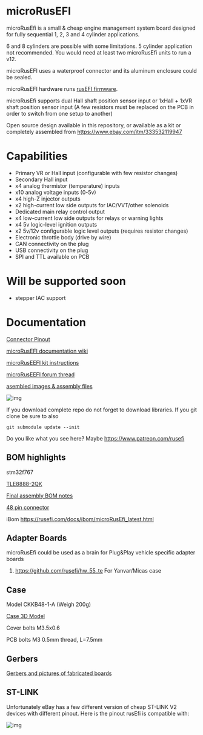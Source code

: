 # microRusEFI

microRusEfi is a small & cheap engine management system board designed for fully sequential 1, 2, 3 and 4 cylinder applications.

6 and 8 cylinders are possible with some limitations. 5 cylinder application not recommended. You would need at least two microRusEfi units to run a v12.

microRusEFI uses a waterproof connector and its aluminum enclosure could be sealed. 

microRusEFI hardware runs [rusEFI firmware](https://github.com/rusefi/rusefi).

microRusEfi supports dual Hall shaft position sensor input or 1xHall + 1xVR shaft position sensor input
(A few resistors must be replaced on the PCB in order to switch from one setup to another)

Open source design available in this repository,
or available as a kit or completely assembled from https://www.ebay.com/itm/333532119947

# Capabilities
* Primary VR or Hall input (configurable with few resistor changes)
* Secondary Hall input
* x4 analog thermistor (temperature) inputs
* x10 analog voltage inputs (0-5v)
* x4 high-Z injector outputs
* x2 high-current low side outputs for IAC/VVT/other solenoids
* Dedicated main relay control output 
* x4 low-current low side outputs for relays or warning lights 
* x4 5v logic-level ignition outputs
* x2 5v/12v configurable logic level outputs (requires resistor changes)
* Electronic throttle body (drive by wire)
* CAN connectivity on the plug
* USB connectivity on the plug 
* SPI and TTL available on PCB

# Will be supported soon
* stepper IAC support



# Documentation

[Connector Pinout](https://github.com/rusefi/rusefi/wiki/Hardware-microRusEfi-wiring)

[microRusEFI documentation wiki](https://github.com/rusefi/rusefi/wiki/Hardware-microRusEfi)

[microRusEEFI kit instructions](https://github.com/rusefi/rusefi/wiki/Hardware-microRusEfi-kit-instructions)

[microRusEEFI forum thread](https://rusefi.com/forum/viewtopic.php?f=4&t=1538)

[asembled images & assembly files](gerbers)


![img](microRusEfi.jpg)

If you download complete repo do not forget to download libraries. If you git clone be sure to also

`git submodule update --init`

Do you like what you see here? Maybe https://www.patreon.com/rusefi

## BOM highlights

stm32f767

[TLE8888-2QK](https://www.infineon.com/dgdl/Infineon-Infineon-TLE8888QK-DS-v01_02-EN.pdf?fileId=5546d4624f205c9a014f402ebd1c6095)

[Final assembly BOM notes](https://github.com/rusefi/hw_microRusEfi/blob/master/gerbers/rusEFI-Micro_R0.4.x-not-pre-assembled.md)

[48 pin connector](https://github.com/rusefi/rusefi/wiki/Hardware-microRusEfi-connectors)


iBom https://rusefi.com/docs/ibom/microRusEfi_latest.html

## Adapter Boards

microRusEfi could be used as a brain for Plug&Play vehicle specific adapter boards

1) https://github.com/rusefi/hw_55_te For Yanvar/Micas case

## Case

Model CKKB48-1-A (Weigh 200g)

[Case 3D Model](https://cad.onshape.com/documents/cce953328a88b521d5673ac5/w/e2d3a78cfb432482f5aac9ea/e/2eb39a31ab72390c6384f68c)

Cover bolts M3.5x0.6

PCB bolts M3 0.5mm thread, L=7.5mm

## Gerbers

[Gerbers and pictures of fabricated boards](gerbers)


## ST-LINK

Unfortunately eBay has a few different version of cheap ST-LINK V2 devices with different pinout. Here is the pinout rusEfi is compatible with:

![img](compatible_ST-LINK_V2.jpg)
